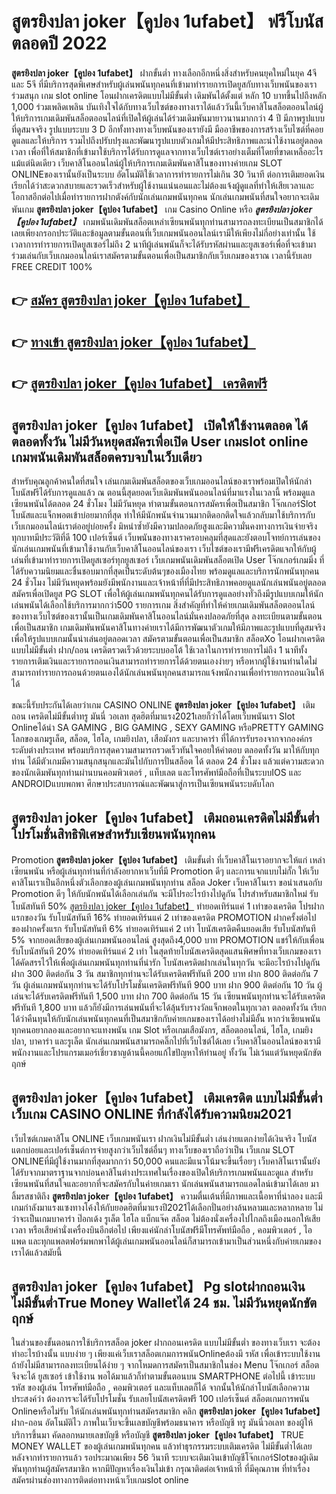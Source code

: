 # สูตรยิงปลา joker【คูปอง 1ufabet】  ฟรีโบนัสตลอดปี 2022

**สูตรยิงปลา joker【คูปอง 1ufabet】** ฝากขั้นต่ำ  ทางเลือกอีกหนึ่งสิ่งสำหรับคนยุคใหม่ในยุค 4จี และ 5จี ที่มีบริการสุดพิเศษสำหรับผู้เล่นพนันทุกคนที่เข้ามาทำรายการเปิดยูสกับทางเว็บพนันของเราร่วมสนุก เกม slot online โอนฝากเครดิตแบบไม่มีขั้นต่ำ เดิมพันได้ตั้งแต่ หลัก 10 บาทขึ้นไปถึงหลัก 1,000 ร่วมเพลิดเพลิน บันเทิงใจได้กับทางเว็บไซต์ของทางเราได้แล้ววันนี้เว็บคาสิโนสล็อตออนไลน์ผู้ให้บริการเกมเดิมพันสล็อตออนไลน์ที่เปิดให้ผู้เล่นได้ร่วมเดิมพันมายาวนานมากกว่า 4 ปี มีภาพรูปแบบที่ดูสมจจริง รูปแบบระบบ 3 D
อีกทั้งทางทางเว็บพนันของเรายังมี มืออาชีพของการสร้างเว็บไซต์ที่คอยดูแลและให้บริการ  รวมไปถึงปรับปรุงและพัฒนารูปแบบตัวเกมให้มีประสิทธิภาพและน่าใช้งานอยู่ตลอดเวลา เพื่อที่ให้สมาชิกที่เข้ามาใช้บริการได้รับการดูแลจากทางเว็บไซต์เราอย่างเต็มที่โดยที่ขาดเหลืออะไรแม้แต่นิดเดียว เว็บคาสิโนออนไลน์ผู้ให้บริการเกมเดิมพันคาสิโนของทางค่ายเกม SLOT ONLINEของเรานั้นยังเป็นระบบ อัตโนมัติใช้เวลาการทำรายการไม่เกิน 30 วินาที ต่อการเติมยอดเงิน เรียกได้ว่าสะดวกสบายและรวดเร็วสำหรับผู้ใช้งานแน่นอนและไม่ต้องแจ้งผู้ดูแลที่ทำให้เสียเวลาและโอกาสอีกต่อไปเมื่อทำรายการฝากตังค์กับนักเล่นเกมพนันทุกคน
นักเล่นเกมพนันที่สนใจอยากจะเดิมพันเกม **สูตรยิงปลา joker【คูปอง 1ufabet】** เกม Casino Online หรือ ***สูตรยิงปลา joker【คูปอง 1ufabet】*** เกมพนันเดิมพันสล็อตเหล่าเซียนพนันทุกท่านสามารถลงทะเบียนเป็นสมาชิกได้เลยเพียงกรอกประวัติและข้อมูลตามขั้นตอนที่เว็บเกมพนันออนไลน์เรามีให้เพียงไม่กี่อย่างเท่านั้น ใช้เวลาการทำรายการเปิดยูสเซอร์ไม่ถึง 2 นาทีผู้เล่นพนันก็จะได้รับรหัสผ่านและยูสเซอร์เพื่อที่จะเข้ามาร่วมเล่นกับเว็บเกมออนไลน์เราสมัครตามขั้นตอนเพื่อเป็นสมาชิกกับเว็บเกมของเราณ เวลานี้รับเลย FREE CREDIT 100%

## 👉 [สมัคร สูตรยิงปลา joker【คูปอง 1ufabet】](https://archa888.com/)
## 👉 [ทางเข้า สูตรยิงปลา joker【คูปอง 1ufabet】](https://archa888.com/)
## 👉 [สูตรยิงปลา joker【คูปอง 1ufabet】 เครดิตฟรี](https://archa888.com/)

## สูตรยิงปลา joker【คูปอง 1ufabet】 เปิดให้ใช้งานตลอด ได้ตลอดทั้งวัน ไม่มีวันหยุดสมัครเพื่อเปิด User เกมslot online เกมพนันเดิมพันสล็อตครบจบในเว็บเดียว

สำหรับคุณลูกค้าคนใดที่สนใจ เล่นเกมเดิมพันสล็อตของเว็บเกมออนไลน์ของเราพร้อมเปิดให้นักล่าโบนัสฟรีได้รับการดูแลแล้ว ณ ตอนนี้สุดยอดเว็บเดิมพันพนันออนไลน์ที่มาแรงในเวลานี้ พร้อมดูแลเซียนพนันได้ตลอด 24 ชั่วโมง ไม่มีวันหยุด ทำตามขั้นตอนการสมัครเพื่อเป็นสมาชิก โจ๊กเกอร์Slot โบนัสและแจ็กพอตเข้าบ่อยมากที่สุด ทำให้มีนักพนันจำนวนมากติดอกติดใจแล้วกลับมาใช้บริการกับเว็บเกมออนไลน์เราต่ออยู่บ่อยครั้ง มิหนำซ้ำยังมีความปลอดภัยสูงและมีความั่นคงทางการเงินจ่ายจริงทุกบาทมีประวัติที่ดี 100 เปอร์เซ็นต์ เว็บพนันของทางเราครอบคลุมที่สุดและยังตอบโจทย์การเล่นของนักเล่นเกมพนันที่เข้ามาใช้งานกับเว็บคาสิโนออนไลน์ของเรา
เว็บไซต์ของเรามีฟรีเครดิตแจกให้กับผู้เล่นที่เข้ามาทำรายการเปิดยูสเซอร์ทุกยูสเซอร์ เว็บเกมพนันเดิมพันสล็อตเปิด User โจ๊กเกอร์เกมมิ่ง ที่ได้รับความนิยมและชื่นชอบมากที่สุดเป็นระดับต้นๆของเมืองไทย พร้อมดูแลและบริการนักพนันทุกคน 24 ชั่วโมง ไม่มีวันหยุดพร้อมยังมีพนักงานและเจ้าหน้าที่ที่มีประสิทธิภาพคอยดูแลนักเล่นพนันอยู่ตลอด สมัครเพื่อเปิดยูส  PG SLOT เพื่อให้ผู้เล่นเกมพนันทุกคนได้รับการดูแลอย่างทั่วถึงมีรูปแบบเกมให้นักเล่นพนันได้เลือกใช้บริการมากกว่า500 รายการเกม
สิ่งสำคัญที่ทำให้ค่ายเกมเดิมพันสล็อตออนไลน์ของทางเว็บไซต์ของเรานั้นเป็นเกมเดิมพันคาสิโนออนไลน์มั่นคงปลอดภัยที่สุด ลงทะเบียนตามขั้นตอนเพื่อเป็นสมาชิก  เกมเดิมพันพนันคาสิโนทางค่ายเราได้มีการพัฒนาตัวเกมให้มีภาพและรูปแบบที่ดูสมจริงเพื่อให้รูปแบบเกมนั้นน่าเล่นอยู่ตลอดเวลา สมัครตามขั้นตอนเพื่อเป็นสมาชิก สล็อตXo โอนฝากเครดิตแบบไม่มีขั้นต่ำ ฝาก/ถอน เครดิตรวดเร็วด้วยระบบออโต้ ใช้เวลาในการทำรายการไม่ถึง 1 นาทีทั้งรายการเติมเงินและรายการถอนเงินสามารถทำรายการได้ด้วยตนเองง่ายๆ หรือหากผู้ใช้งานท่านใดไม่สามารถทำรายการถอนด้วยตนเองได้นักเล่นพนันทุกคนสามารถแจ้งพนักงานเพื่อทำรายการถอนเงินให้ได้

ขณะนี้รับประกันได้เลยว่าเกม CASINO ONLINE **สูตรยิงปลา joker【คูปอง 1ufabet】** เติมถอน เครดิตไม่มีขั้นต่ำทรู มันนี่ วอเลท สุดฮิตที่มาแรง2021เลยก็ว่าได้โดยเว็บพนันเรา Slot Onlineได้นำ SA GAMING , BIG GAMING , SEXY GAMING หรือPRETTY GAMING โลกของเกมรูเล็ต, สล็อต, ไฮโล, เกมยิงปลา, เสือมังกร และบาคาร่า ที่ได้การรับรองจากจากองค์กรระดับต่างประเทศ พร้อมบริการสุดความสามารถรวดเร็วทันใจคอยให้คำตอบ ตลอดทั้งวัน มาให้กับทุกท่าน ได้มีตัวเกมมีความสนุกสนุกและมันไปกับการปั่นสล็อต ได้ ตลอด 24 ชั่วโมง แล้วแต่ความสะดวกของนักเดิมพันทุกท่านผ่านบนคอมพิวเตอร์ , แท็บเลต และโทรศัพท์มือถือที่เป็นระบบIOS และ ANDROIDแบบพกพา ศึกษาประสบการณ์และพัฒนาสู่การเป็นเซียนพนันระบดับโลก

## สูตรยิงปลา joker【คูปอง 1ufabet】 เติมถอนเครดิตไม่มีขั้นต่ำ โปรโมชั่นสิทธิพิเศษสำหรับเซียนพนันทุกคน

 Promotion  **สูตรยิงปลา joker【คูปอง 1ufabet】** เติมขั้นต่ำ ที่เว็บคาสิโนเราอยากจะให้แก่  เหล่าเซียนพนัน หรือผู้เล่นทุกท่านที่กำลังอยากหาเว็บที่มี  Promotion ดีๆ และการแจกแบบไม่กั๊ก ให้เว็บคาสิโนเราเป็นอีกหนึ่งตัวเลือกของผู้เล่นเกมพนันทุกท่าน สล็อต Joker เว็บคาสิโนเรา ขอนำเสนอกับ Promotion ดีๆ ให้กับนักพนันได้เลือกเล่นกัน จะมีโปรอะไรบ้างไปดูกัน
โปรสำหรับสมาชิกใหม่ รับโบนัสทันที 50% [สูตรยิงปลา joker【คูปอง 1ufabet】](https://archa888.com/) ทำยอดเทิร์นแค่ 1 เท่าของเครดิต
โปรฝากแรกของวัน รับโบนัสทันที 16% ทำยอดเทิร์นแค่ 2 เท่าของเครดิต
 PROMOTION ฝากครั้งต่อไปของฝากครั้งแรก รับโบนัสทันที 6% ทำยอดเทิร์นแค่ 2 เท่า
โบนัสเครดิตคืนยอดเสีย รับโบนัสทันที 5% จากยอดเสียของผู้เล่นเกมพนันออนไลน์ สูงสุดถึง4,000 บาท
 PROMOTION แชร์ให้กับเพื่อน รับโบนัสทันที 20% ทำยอดเทิร์นแค่ 2 เท่า
ในสุดท้ายโบนัสเครดิตสุดแสนพิศษที่ทางเว็บเกมของเราได้คัดสรรไว้ให้เพื่อผู้เล่นเกมพนันทุกท่านที่น่ารัก โบนัสเครดิตฝากเล่นในทุกวัน จะมีอะไรบ้างไปดูกัน
ฝาก 300 ติดต่อกัน 3 วัน สมาชิกทุกท่านจะได้รับเครดิตฟรีทันที 200 บาท
ฝาก 800 ติดต่อกัน 7 วัน ผู้เล่นเกมพนันทุกท่านจะได้รับโปรโมชั่นเครดิตฟรีทันที 900 บาท
ฝาก 900 ติดต่อกัน 10 วัน ผู้เล่นจะได้รับเครดิตฟรีทันที 1,500 บาท
ฝาก 700 ติดต่อกัน 15 วัน เซียนพนันทุกท่านจะได้รับเครดิตฟรีทันที 1,800 บาท
แล้วก็ยังมีการเล่นพนันที่จะได้ลุ้นรับรางวัลแจ็กพอตในทุกเวลา ตลอดทั้งวัน เรียกได้ว่าคืนทุนให้กับนักเล่นพนันทุกคนที่เป็นสมาชิกกับค่ายเกมของเราได้อย่างไม่มีอั้น หากว่าเซียนพนันทุกคนอยากลองและอยากจะแทงพนัน เกม Slot หรือเกมเสือมังกร, สล็อตออนไลน์, ไฮโล, เกมยิงปลา, บาคาร่า และรูเล็ต นักเล่นเกมพนันสามารถคลิ๊กไปที่เว็บไซต์ได้เลย เว็บคาสิโนออนไลน์ของเรามีพนักงานและโปรแกรมเมอร์เชี่ยวชาญด้านนี้คอยแก้ไขปัญหาให้ท่านอยู่ ทั้งวัน ไม่เว้นแต่วันหยุดนักขัตฤกษ์

## สูตรยิงปลา joker【คูปอง 1ufabet】 เติมเครดิต แบบไม่มีขั้นต่ำ  เว็บเกม CASINO ONLINE ที่กำลังได้รับความนิยม2021

เว็บไซต์เกมคาสิโน ONLINE เว็บเกมพนันเรา ฝากเงินไม่มีขั้นต่ำ เล่นง่ายแตกง่ายได้เงินจริง โบนัสแตกบ่อยและเปอร์เซ็นต์การจ่ายสูงกว่าเว็บไซต์อื่นๆ ทางเว็บของเราถือว่าเป็น เว็บเกม SLOT ONLINEที่มีผู้ใช้งานมากที่สุดมากกว่า 50,000 คนและมีแนวโน้มจะขึ้นเรื่อยๆ เว็บคาสิโนเรานั้นยังได้รับจากมาตราฐานจากบ่อนคาสิโนต่างประเทศในเรื่องของเปิดให้บริการเกมพนันและดูแล สำหรับเซียนพนันที่สนใจและอยากที่จะสมัครกับในค่ายเกมเรา นักเล่นพนันสามารถแอดไลน์เข้ามาได้เลย
	มาลิ้มรสชาติถึง **สูตรยิงปลา joker【คูปอง 1ufabet】** ความตื่นเต้นที่มีภาพและเนื้อหาที่น่าลอง และมีเกมกำลังมาแรงแซงทางโค้งให้กับยอดฮิตที่มาแรงปี2021ได้เลือกปั่นอย่างล้นหลามและหลากหลาย  ไม่ว่าจะเป็นเกมบาคาร่า ป๊อกเด้ง รูเล็ต ไฮโล แบ็กแจ๊ค สล็อต ไม่ต้องนั่งเครื่องไปไกลถึงเมืองนอกให้เสียเวลา หรือเสียค่านั่งเครื่องบินอีกต่อไป เพียงแค่นักล่าโบนัสฟรีมีโทรศัพท์มือถือ , คอมพิวเตอร์ , ไอแพด และทุกแพลตฟอร์มพกพาได้ผู้เล่นเกมพนันออนไลน์ก็สามารถเข้ามาเป็นส่วนหนึ่งกับค่ายเกมของเราได้แล้วสมัยนี้

## สูตรยิงปลา joker【คูปอง 1ufabet】 Pg slotฝากถอนเงิน ไม่มีขั้นต่ำTrue Money Walletได้ 24 ชม. ไม่มีวันหยุดนักขัตฤกษ์

ในส่วนของขั้นตอนการใช้บริการสล็อต joker ฝากถอนเครดิต แบบไม่มีขั้นต่ำ ของทางเว็บเรา จะต้องทำอะไรบ้างนั้น แบบง่าย ๆ เพียงแค่เว็บเราสล็อตเกมการพนันOnlineต้องมี รหัส เพื่อเข้าระบบใช้งาน ถ้ายังไม่มีสามารถลงทะเบียนได้ง่าย ๆ จากโหมดการสมัครเป็นสมาชิกในช่อง Menu โจ๊กเกอร์ สล็อตจึงจะได้ ยูสเซอร์ เข้าใช้งาน พอได้มาแล้วก็ทำตามขั้นตอนบน SMARTPHONE ต่อไปนี้
เข้าระบบ รหัส  ของผู้เล่น โทรศัพท์มือถือ , คอมพิวเตอร์ และแท็บเลตก็ได้
จากนั้นให้นักล่าโบนัสเลือกความประสงค์ว่า ต้องการจะได้รับโปรโมชั่น รับเลยโบนัสเครดิตฟรี 100 เปอร์เซ็นต์ สล็อตเกมการพนัน Onlineหรือไม่รับ
ให้นักเล่นพนันทุกท่านสมัครสมาชิก คลิก **สูตรยิงปลา joker【คูปอง 1ufabet】** ฝาก-ถอน อัตโนมัติไว ภาพในเว็บจะขึ้นเลขบัญชีพร้อมธนาคาร หรือบัญชี ทรู มันนี่วอเลท ของผู้ให้บริการขึ้นมา
คัดลอกหมายเลขบัญชี หรือบัญชี **สูตรยิงปลา joker【คูปอง 1ufabet】** TRUE MONEY WALLET ของผู้เล่นเกมพนันทุกคน แล้วทำธุรกรรมระบบเติมเครดิต ไม่มีขั้นต่ำได้เลย
หลังจากทำรายการแล้ว รอประมาณเพียง 56 วินาที ระบบจะเติมเงินเข้าบัญชีโจ๊กเกอร์Slotของผู้เดิมพันทุกท่านผู้สมัครสมาชิก
หากมีปัญหาเรื่องเงินไม่เข้า กรุณาติดต่อเจ้าหน้าที่ ที่มีคุณภาพ ที่ทำเรื่องสมัครผ่านช่องทางการติดต่อทางหน้าเว็บเกมslot online


